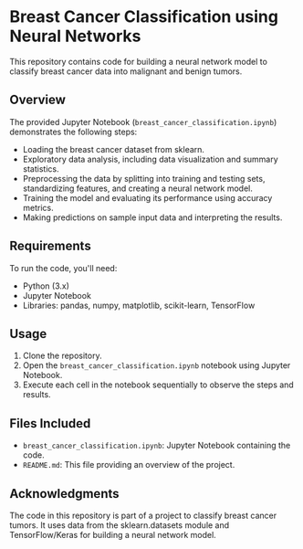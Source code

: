 # Breast Cancer Classification using Neural Networks

This repository contains code for building a neural network model to classify breast cancer data into malignant and benign tumors.

## Overview

The provided Jupyter Notebook (`breast_cancer_classification.ipynb`) demonstrates the following steps:
- Loading the breast cancer dataset from sklearn.
- Exploratory data analysis, including data visualization and summary statistics.
- Preprocessing the data by splitting into training and testing sets, standardizing features, and creating a neural network model.
- Training the model and evaluating its performance using accuracy metrics.
- Making predictions on sample input data and interpreting the results.

## Requirements

To run the code, you'll need:
- Python (3.x)
- Jupyter Notebook
- Libraries: pandas, numpy, matplotlib, scikit-learn, TensorFlow

## Usage

1. Clone the repository.
2. Open the `breast_cancer_classification.ipynb` notebook using Jupyter Notebook.
3. Execute each cell in the notebook sequentially to observe the steps and results.

## Files Included

- `breast_cancer_classification.ipynb`: Jupyter Notebook containing the code.
- `README.md`: This file providing an overview of the project.

## Acknowledgments

The code in this repository is part of a project to classify breast cancer tumors. It uses data from the sklearn.datasets module and TensorFlow/Keras for building a neural network model.

